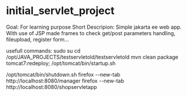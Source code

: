 # initial_servlet_project 
Goal: For learning purpose
Short Descripion: Simple jakarta ee web app. 
With use of JSP made frames to check get/post parameters handling, fileupload, register form...

usefull commands:
sudo su
cd /opt/JAVA_PROJECTS/testservletold/testservletold
mvn clean package tomcat7:redeploy; /opt/tomcat/bin/startup.sh

/opt/tomcat/bin/shutdown.sh
firefox --new-tab http://localhost:8080/manager
firefox --new-tab http://localhost:8080/shopservletapp

    